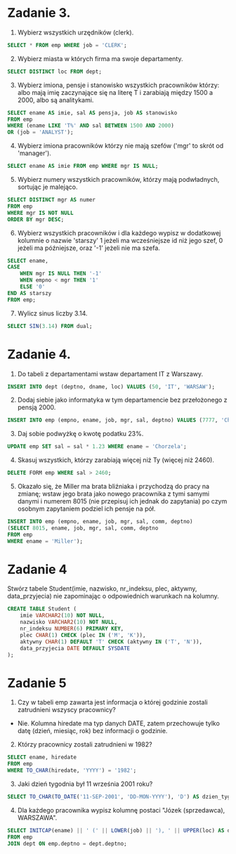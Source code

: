 # Zadanie 3.

1. Wybierz wszystkich urzędników (clerk).

```sql
SELECT * FROM emp WHERE job = 'CLERK';
```

2. Wybierz miasta w których firma ma swoje departamenty.

```sql
SELECT DISTINCT loc FROM dept;
```

3. Wybierz imiona, pensje i stanowisko wszystkich pracowników którzy: albo mają imię zaczynające się na literę T i zarabiają między 1500 a 2000, albo są analitykami.

```sql
SELECT ename AS imie, sal AS pensja, job AS stanowisko
FROM emp 
WHERE (ename LIKE 'T%' AND sal BETWEEN 1500 AND 2000)
OR (job = 'ANALYST');
```

4. Wybierz imiona pracowników którzy nie mają szefów ('mgr'  to skrót od  'manager').

```sql
SELECT ename AS imie FROM emp WHERE mgr IS NULL;
```

5. Wybierz numery wszystkich pracowników, którzy mają podwładnych, sortując je malejąco.

```sql
SELECT DISTINCT mgr AS numer 
FROM emp 
WHERE mgr IS NOT NULL
ORDER BY mgr DESC;
```

6. Wybierz wszystkich pracowników i dla każdego wypisz w dodatkowej kolumnie o nazwie 'starszy' 1 jeżeli ma wcześniejsze id niż jego szef, 0 jeżeli ma późniejsze, oraz '-1' jeżeli nie ma szefa.

```sql
SELECT ename,
CASE
    WHEN mgr IS NULL THEN '-1'
    WHEN empno < mgr THEN '1'
    ELSE '0'
END AS starszy
FROM emp;
```

7. Wylicz sinus liczby 3.14.

```sql
SELECT SIN(3.14) FROM dual; 
```
# Zadanie 4.
1. Do tabeli z departamentami wstaw departament IT z Warszawy.

```sql
INSERT INTO dept (deptno, dname, loc) VALUES (50, 'IT', 'WARSAW');
```

2. Dodaj siebie jako informatyka w tym departamencie bez przełożonego z pensją 2000.

```sql
INSERT INTO emp (empno, ename, job, mgr, sal, deptno) VALUES (7777, 'Chorzela', 'Junior', NULL, 2000, 50);
```

3. Daj sobie podwyżkę o kwotę podatku 23%.

```sql
UPDATE emp SET sal = sal * 1.23 WHERE ename = 'Chorzela';
```

4. Skasuj wszystkich, którzy zarabiają więcej niż Ty (więcej niż 2460).

```sql
DELETE FORM emp WHERE sal > 2460;
```

5. Okazało się, że Miller ma brata bliźniaka i przychodzą do pracy na zmianę; wstaw jego brata jako nowego pracownika z tymi samymi danymi i numerem 8015 (nie przepisuj ich jednak do zapytania) po czym osobnym zapytaniem podziel ich pensje na pół.

```sql
INSERT INTO emp (empno, ename, job, mgr, sal, comm, deptno)
(SELECT 8015, ename, job, mgr, sal, comm, deptno
FROM emp 
WHERE ename = 'Miller');
```

# Zadanie 4
Stwórz tabele Student(imie, nazwisko, nr_indeksu, plec, aktywny, data_przyjecia) nie zapominając o odpowiednich warunkach na kolumny. 

```sql
CREATE TABLE Student (
    imie VARCHAR2(10) NOT NULL,
    nazwisko VARCHAR2(10) NOT NULL,
    nr_indeksu NUMBER(6) PRIMARY KEY,
    plec CHAR(1) CHECK (plec IN ('M', 'K')), 
    aktywny CHAR(1) DEFAULT 'T' CHECK (aktywny IN ('T', 'N')),
    data_przyjecia DATE DEFAULT SYSDATE
);
```

# Zadanie 5
1. Czy w tabeli emp zawarta jest informacja o której godzinie zostali zatrudnieni wszyscy pracownicy?

- Nie. Kolumna hiredate ma typ danych DATE, zatem przechowuje tylko datę (dzień, miesiąc, rok) bez informacji o godzinie.

2. Którzy pracownicy zostali zatrudnieni w 1982?

```sql
SELECT ename, hiredate
FROM emp
WHERE TO_CHAR(hiredate, 'YYYY') = '1982';
```

3. Jaki dzień tygodnia był 11 września 2001 roku?

```sql
SELECT TO_CHAR(TO_DATE('11-SEP-2001', 'DD-MON-YYYY'), 'D') AS dzien_tygodnia FROM dual;
```

4. Dla każdego pracownika wypisz kolumnę postaci "Józek (sprzedawca), WARSZAWA".

```sql
SELECT INITCAP(ename) || ' (' || LOWER(job) || '), ' || UPPER(loc) AS dane_pracownika
FROM emp
JOIN dept ON emp.deptno = dept.deptno;
```
